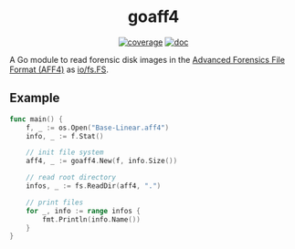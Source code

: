 <h1 align="center">goaff4</h1>

<p  align="center">
 <a href="https://codecov.io/gh/forensicanalysis/goaff4"><img src="https://codecov.io/gh/forensicanalysis/goaff4/branch/master/graph/badge.svg" alt="coverage" /></a>
 <a href="https://godocs.io/github.com/forensicanalysis/goaff4"><img src="https://godocs.io/github.com/forensicanalysis/goaff4?status.svg" alt="doc" /></a>
</p>

A Go module to read forensic disk images in the [Advanced Forensics File Format (AFF4)](http://www2.aff4.org/) as [io/fs.FS](https://golang.org/pkg/io/fs/#FS).

## Example

``` go
func main() {
	f, _ := os.Open("Base-Linear.aff4")
	info, _ := f.Stat()

	// init file system
	aff4, _ := goaff4.New(f, info.Size())

	// read root directory
	infos, _ := fs.ReadDir(aff4, ".")

	// print files
	for _, info := range infos {
		fmt.Println(info.Name())
	}
}
```
